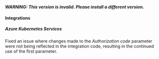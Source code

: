 ***WARNING: This version is invalid. Please install a different version.***

#### Integrations

##### Azure Kubernetes Services

Fixed an issue where changes made to the *Authorization code* parameter were not being reflected in the integration code, resulting in the continued use of the first parameter.
